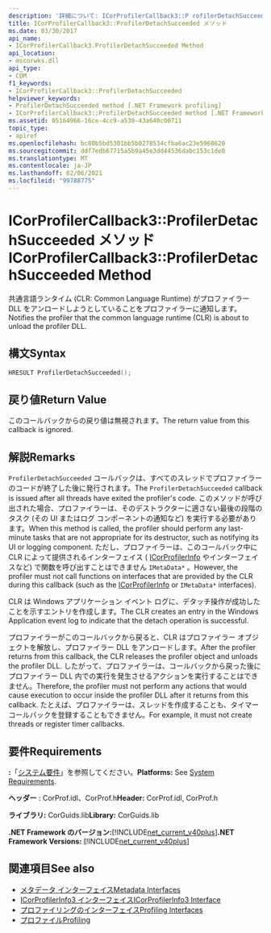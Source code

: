 ```yaml
---
description: '詳細について: ICorProfilerCallback3::P rofilerDetachSucceeded メソッド'
title: ICorProfilerCallback3::ProfilerDetachSucceeded メソッド
ms.date: 03/30/2017
api_name:
- ICorProfilerCallback3.ProfilerDetachSucceeded Method
api_location:
- mscorwks.dll
api_type:
- COM
f1_keywords:
- ICorProfilerCallback3::ProfilerDetachSucceeded
helpviewer_keywords:
- ProfilerDetachSucceeded method [.NET Framework profiling]
- ICorProfilerCallback3::ProfilerDetachSucceeded method [.NET Framework profiling]
ms.assetid: 05164966-16ce-4cc9-a530-43a640c00711
topic_type:
- apiref
ms.openlocfilehash: bc80b5bd5301bb5b0278534cfba6ac23e5968620
ms.sourcegitcommit: ddf7edb67715a5b9a45e3dd44536dabc153c1de0
ms.translationtype: MT
ms.contentlocale: ja-JP
ms.lasthandoff: 02/06/2021
ms.locfileid: "99788775"
---
```

# <a name="icorprofilercallback3profilerdetachsucceeded-method"></a><span data-ttu-id="3da07-103">ICorProfilerCallback3::ProfilerDetachSucceeded メソッド</span><span class="sxs-lookup"><span data-stu-id="3da07-103">ICorProfilerCallback3::ProfilerDetachSucceeded Method</span></span>

<span data-ttu-id="3da07-104">共通言語ランタイム (CLR: Common Language Runtime) がプロファイラー DLL をアンロードしようとしていることをプロファイラーに通知します。</span><span class="sxs-lookup"><span data-stu-id="3da07-104">Notifies the profiler that the common language runtime (CLR) is about to unload the profiler DLL.</span></span>  
  
## <a name="syntax"></a><span data-ttu-id="3da07-105">構文</span><span class="sxs-lookup"><span data-stu-id="3da07-105">Syntax</span></span>  
  
```cpp  
HRESULT ProfilerDetachSucceeded();  
```  
  
## <a name="return-value"></a><span data-ttu-id="3da07-106">戻り値</span><span class="sxs-lookup"><span data-stu-id="3da07-106">Return Value</span></span>  

 <span data-ttu-id="3da07-107">このコールバックからの戻り値は無視されます。</span><span class="sxs-lookup"><span data-stu-id="3da07-107">The return value from this callback is ignored.</span></span>  
  
## <a name="remarks"></a><span data-ttu-id="3da07-108">解説</span><span class="sxs-lookup"><span data-stu-id="3da07-108">Remarks</span></span>  

 <span data-ttu-id="3da07-109">`ProfilerDetachSucceeded` コールバックは、すべてのスレッドでプロファイラーのコードが終了した後に発行されます。</span><span class="sxs-lookup"><span data-stu-id="3da07-109">The `ProfilerDetachSucceeded` callback is issued after all threads have exited the profiler's code.</span></span> <span data-ttu-id="3da07-110">このメソッドが呼び出された場合、プロファイラーは、そのデストラクターに適さない最後の段階のタスク (その UI またはログ コンポーネントの通知など) を実行する必要があります。</span><span class="sxs-lookup"><span data-stu-id="3da07-110">When this method is called, the profiler should perform any last-minute tasks that are not appropriate for its destructor, such as notifying its UI or logging component.</span></span> <span data-ttu-id="3da07-111">ただし、プロファイラーは、このコールバック中に CLR によって提供されるインターフェイス ( [ICorProfilerInfo](icorprofilerinfo-interface.md) やインターフェイスなど) で関数を呼び出すことはできません `IMetaData*` 。</span><span class="sxs-lookup"><span data-stu-id="3da07-111">However, the profiler must not call functions on interfaces that are provided by the CLR during this callback (such as the [ICorProfilerInfo](icorprofilerinfo-interface.md) or `IMetaData*` interfaces).</span></span>  
  
 <span data-ttu-id="3da07-112">CLR は Windows アプリケーション イベント ログに、デタッチ操作が成功したことを示すエントリを作成します。</span><span class="sxs-lookup"><span data-stu-id="3da07-112">The CLR creates an entry in the Windows Application event log to indicate that the detach operation is successful.</span></span>  
  
 <span data-ttu-id="3da07-113">プロファイラーがこのコールバックから戻ると、CLR はプロファイラー オブジェクトを解放し、プロファイラー DLL をアンロードします。</span><span class="sxs-lookup"><span data-stu-id="3da07-113">After the profiler returns from this callback, the CLR releases the profiler object and unloads the profiler DLL.</span></span> <span data-ttu-id="3da07-114">したがって、プロファイラーは、コールバックから戻った後にプロファイラー DLL 内での実行を発生させるアクションを実行することはできません。</span><span class="sxs-lookup"><span data-stu-id="3da07-114">Therefore, the profiler must not perform any actions that would cause execution to occur inside the profiler DLL after it returns from this callback.</span></span> <span data-ttu-id="3da07-115">たとえば、プロファイラーは、スレッドを作成することも、タイマー コールバックを登録することもできません。</span><span class="sxs-lookup"><span data-stu-id="3da07-115">For example, it must not create threads or register timer callbacks.</span></span>  
  
## <a name="requirements"></a><span data-ttu-id="3da07-116">要件</span><span class="sxs-lookup"><span data-stu-id="3da07-116">Requirements</span></span>  

 <span data-ttu-id="3da07-117">**:**「[システム要件](../../get-started/system-requirements.md)」を参照してください。</span><span class="sxs-lookup"><span data-stu-id="3da07-117">**Platforms:** See [System Requirements](../../get-started/system-requirements.md).</span></span>  
  
 <span data-ttu-id="3da07-118">**ヘッダー** : CorProf.idl、CorProf.h</span><span class="sxs-lookup"><span data-stu-id="3da07-118">**Header:** CorProf.idl, CorProf.h</span></span>  
  
 <span data-ttu-id="3da07-119">**ライブラリ:** CorGuids.lib</span><span class="sxs-lookup"><span data-stu-id="3da07-119">**Library:** CorGuids.lib</span></span>  
  
 <span data-ttu-id="3da07-120">**.NET Framework のバージョン:**[!INCLUDE[net_current_v40plus](../../../../includes/net-current-v40plus-md.md)]</span><span class="sxs-lookup"><span data-stu-id="3da07-120">**.NET Framework Versions:** [!INCLUDE[net_current_v40plus](../../../../includes/net-current-v40plus-md.md)]</span></span>  
  
## <a name="see-also"></a><span data-ttu-id="3da07-121">関連項目</span><span class="sxs-lookup"><span data-stu-id="3da07-121">See also</span></span>

- [<span data-ttu-id="3da07-122">メタデータ インターフェイス</span><span class="sxs-lookup"><span data-stu-id="3da07-122">Metadata Interfaces</span></span>](../metadata/metadata-interfaces.md)
- [<span data-ttu-id="3da07-123">ICorProfilerInfo3 インターフェイス</span><span class="sxs-lookup"><span data-stu-id="3da07-123">ICorProfilerInfo3 Interface</span></span>](icorprofilerinfo3-interface.md)
- [<span data-ttu-id="3da07-124">プロファイリングのインターフェイス</span><span class="sxs-lookup"><span data-stu-id="3da07-124">Profiling Interfaces</span></span>](profiling-interfaces.md)
- [<span data-ttu-id="3da07-125">プロファイル</span><span class="sxs-lookup"><span data-stu-id="3da07-125">Profiling</span></span>](index.md)
